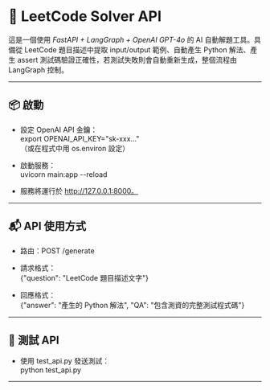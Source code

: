 # 🧠 LeetCode Solver API

這是一個使用 *FastAPI + LangGraph + OpenAI GPT-4o* 的 AI 自動解題工具。具備從 LeetCode 題目描述中提取 input/output 範例、自動產生 Python 解法、產生 assert 測試碼驗證正確性，若測試失敗則會自動重新生成，整個流程由 LangGraph 控制。

---

## 📦 啟動

- 設定 OpenAI API 金鑰：  
  export OPENAI_API_KEY="sk-xxx..."  
  （或在程式中用 os.environ 設定）

- 啟動服務：  
  uvicorn main:app --reload

- 服務將運行於 http://127.0.0.1:8000。

---

## 📬 API 使用方式

- 路由：POST /generate  
- 請求格式：  
  {"question": "LeetCode 題目描述文字"}

- 回應格式：  
  {"answer": "產生的 Python 解法", "QA": "包含測資的完整測試程式碼"}

---

## 🧪 測試 API

- 使用 test_api.py 發送測試：  
  python test_api.py

---

